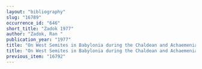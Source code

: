 ```yaml
---
layout: "bibliography"
slug: "16789"
occurrence_id: "646"
short_title: "Zadok 1977"
author: "Zadok, Ran "
publication_year: "1977"
title: "On West Semites in Babylonia during the Chaldean and Achaemenian Periods. An Onomastic Study"
title: "On West Semites in Babylonia during the Chaldean and Achaemenian Periods. An Onomastic Study"
previous_item: "16792"
---
```

